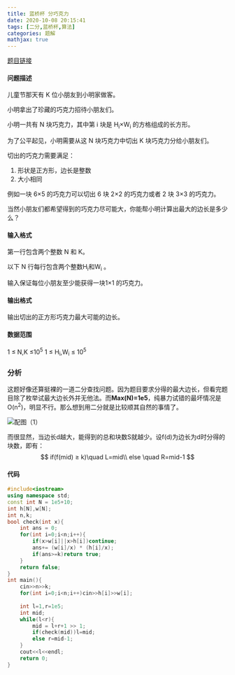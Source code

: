 ```yaml
---
title: 蓝桥杯 分巧克力
date: 2020-10-08 20:15:41
tags: [二分,蓝桥杯,算法]
categories: 题解
mathjax: true
---
```


[题目链接](https://www.acwing.com/problem/content/1229/)

#### 问题描述

儿童节那天有 K 位小朋友到小明家做客。

小明拿出了珍藏的巧克力招待小朋友们。

小明一共有 N 块巧克力，其中第 i 块是 H<sub>i</sub>×W<sub>i</sub> 的方格组成的长方形。

为了公平起见，小明需要从这 N 块巧克力中切出 K 块巧克力分给小朋友们。

切出的巧克力需要满足：

1. 形状是正方形，边长是整数
2. 大小相同

例如一块 6×5 的巧克力可以切出 6 块 2×2 的巧克力或者 2 块 3×3 的巧克力。

当然小朋友们都希望得到的巧克力尽可能大，你能帮小明计算出最大的边长是多少么？

<!--more-->

#### 输入格式

第一行包含两个整数 N 和 K。

以下 N 行每行包含两个整数H<sub>i</sub>和W<sub>i</sub> 。

输入保证每位小朋友至少能获得一块1×1 的巧克力。

#### 输出格式

输出切出的正方形巧克力最大可能的边长。

#### 数据范围

1 ≤ N,K ≤10<sup>5</sup>
1 ≤ H<sub>i</sub>,W<sub>i</sub> ≤ 10<sup>5</sup>

### 分析

这题好像还算挺裸的一道二分查找问题。因为题目要求分得的最大边长，但看完题目除了枚举试最大边长外并无他法。而**Max(N)=1e5**，纯暴力试错的最坏情况是O(n<sup>2</sup>)，明显不行。那么想到用二分就是比较顺其自然的事情了。

![配图（1）](https://photos-1302100213.cos.ap-guangzhou.myqcloud.com/imgs/Blog/20210309051502.jpg)

而很显然，当边长d越大，能得到的总和块数S就越少。设f(d)为边长为d时分得的块数，即有：
$$
if(f(mid) ≥ k)\quad L=mid\\
else \quad R=mid-1
$$

#### 代码

```c++
#include<iostream>
using namespace std;
const int N = 1e5+10;
int h[N],w[N];
int n,k; 
bool check(int x){
	int ans = 0;
	for(int i=0;i<n;i++){
		if(x>w[i]||x>h[i])continue;
		ans+= (w[i]/x) * (h[i]/x);
		if(ans>=k)return true;
	}
	return false;
}
int main(){
	cin>>n>>k;
	for(int i=0;i<n;i++)cin>>h[i]>>w[i];
	
	int l=1,r=1e5;
	int mid;
	while(l<r){
		mid = l+r+1 >> 1;
		if(check(mid))l=mid;
		else r=mid-1;
	}
	cout<<l<<endl;
	return 0;
}
```





